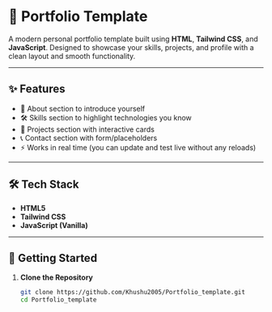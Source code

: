 # 💼 Portfolio Template

A modern personal portfolio template built using **HTML**, **Tailwind CSS**, and **JavaScript**. Designed to showcase your skills, projects, and profile with a clean layout and smooth functionality.

---

## ✨ Features

- 🎯 About section to introduce yourself
- 🛠 Skills section to highlight technologies you know
- 💼 Projects section with interactive cards
- 📞 Contact section with form/placeholders
- ⚡ Works in real time (you can update and test live without any reloads)

---

## 🛠 Tech Stack

- **HTML5**
- **Tailwind CSS**
- **JavaScript (Vanilla)**

---

## 🚀 Getting Started

1. **Clone the Repository**
   ```bash
   git clone https://github.com/Khushu2005/Portfolio_template.git
   cd Portfolio_template
